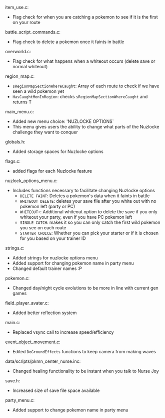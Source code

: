 

item_use.c:
- Flag check for when you are catching a pokemon to see if it is the first on your route

battle_script_commands.c:
- Flag check to delete a pokemon once it faints in battle

overworld.c:
- Flag check for what happens when a whiteout occurs (delete save or normal whiteout)

region_map.c:
- `sRegionMapSectionWhereCaught`: Array of each route to check if we have seen a wild pokemon yet
- `HasCaughtMonInRegion`: checks `sRegionMapSectionWhereCaught` and returns T

main_menu.c:
- Added new menu choice: 'NUZLOCKE OPTIONS`
- This menu gives users the ability to change what parts of the Nuzlocke challenge they want to conquer

globals.h:
- Added storage spaces for Nuzlocke options

flags.c:
- added flags for each Nuzlocke feature

nuzlock_options_menu.c:
- Includes functions necessary to facilitate changing Nuzlocke options
    - `DELETE FAINT`: Deletes a pokemon's data when it faints in battle
    - `WHITEOUT DELETE`: deletes your save file after you white out with no pokemon left (party or PC)
    - `WHITEOUT+`: Additional whiteout option to delete the save if you only whiteout your party, even if you have PC pokemon left
    - `SINGLE CATCH`: makes it so you can only catch the first wild pokemon you see on each route
    - `STARTER CHOICE`: Whether you can pick your starter or if it is chosen for you based on your trainer ID

strings.c:
- Added strings for nuzlocke options menu
- Added support for changing pokemon name in party menu
- Changed default trainer names :P

pokemon.c:
- Changed day/night cycle evolutions to be more in line with current gen games

field_player_avater.c:
- Added better reflection system

main.c:
- Replaced vsync call to increase speed/efficiency

event_object_movement.c:
- Edited `DoGroundEffects` functions to keep camera from making waves

data/scripts/pkmn_center_nurse.inc:
- Changed healing functionality to be instant when you talk to Nurse Joy

save.h:
- Increased size of save file space available

party_menu.c:
- Added support to change pokemon name in party menu


